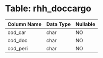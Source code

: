 # Table: rhh_doccargo

| Column Name | Data Type | Nullable |
|-------------|-----------|----------|
| cod_car | char | NO |
| cod_doc | char | NO |
| cod_peri | char | NO |
